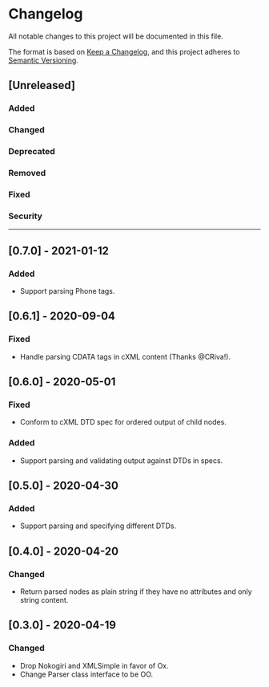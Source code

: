 # Changelog
All notable changes to this project will be documented in this file.

The format is based on [Keep a Changelog](https://keepachangelog.com/en/1.0.0/),
and this project adheres to [Semantic Versioning](https://semver.org/spec/v2.0.0.html).

## [Unreleased]
### Added
### Changed
### Deprecated
### Removed
### Fixed
### Security

---

## [0.7.0] - 2021-01-12
### Added
- Support parsing Phone tags.

## [0.6.1] - 2020-09-04
### Fixed
- Handle parsing CDATA tags in cXML content (Thanks @CRiva!).

## [0.6.0] - 2020-05-01
### Fixed
- Conform to cXML DTD spec for ordered output of child nodes.
### Added
- Support parsing and validating output against DTDs in specs.

## [0.5.0] - 2020-04-30
### Added
- Support parsing and specifying different DTDs.

## [0.4.0] - 2020-04-20
### Changed
- Return parsed nodes as plain string if they have no attributes and only string content.

## [0.3.0] - 2020-04-19
### Changed
- Drop Nokogiri and XMLSimple in favor of Ox.
- Change Parser class interface to be OO.
